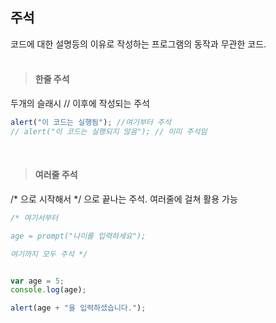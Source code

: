 ## 주석
코드에 대한 설명등의 이유로 작성하는 프로그램의 동작과 무관한 코드.
<br><br>

> #### 한줄 주석
두개의 슬래시 // 이후에 작성되는 주석
``` javascript
alert("이 코드는 실행됨"); //여기부터 주석
// alert("이 코드는 실행되지 않음"); // 이미 주석임
```

<br>

> #### 여러줄 주석
/* 으로 시작해서 */ 으로 끝나는 주석. 여러줄에 걸쳐 활용 가능


``` javascript
/* 여기서부터

age = prompt("나이를 입력하세요");

여기까지 모두 주석 */


var age = 5;
console.log(age);

alert(age + "을 입력하셨습니다.");
```
